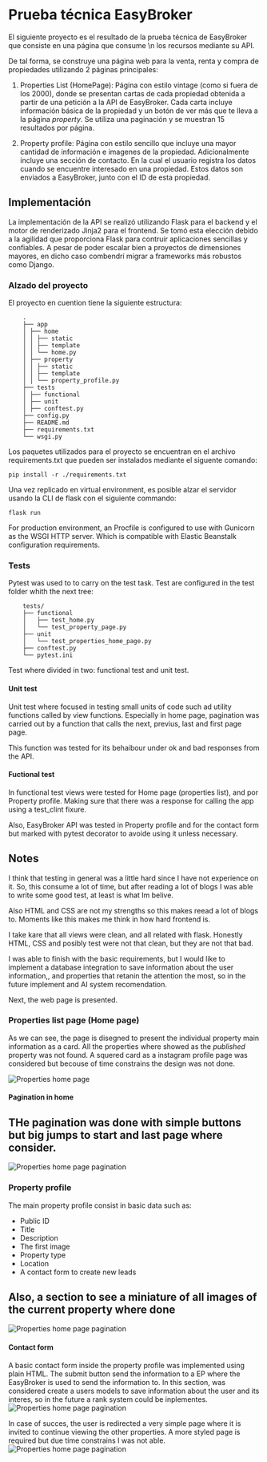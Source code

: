 # Prueba técnica EasyBroker

El siguiente proyecto es el resultado de la prueba técnica de EasyBroker que consiste en una página que consume \n
los recursos mediante su API.

De tal forma, se construye una página web para la venta, renta y compra de propiedades utilizando 2 páginas principales:

1. Properties List (HomePage): Página con estilo vintage (como si fuera de los 2000), donde se presentan cartas de cada propiedad obtenida a partir de una petición a la API de EasyBroker. Cada carta incluye información básica de la propiedad y un botón de ver más que te lleva a la página _property_.
   Se utiliza una paginación y se muestran 15 resultados por página.

2. Property profile: Página con estilo sencillo que incluye una mayor cantidad de información e imagenes de la propiedad. Adicionalmente incluye una sección de contacto. En la cual el usuario registra los datos cuando se encuentre interesado en una propiedad. Estos datos son enviados a EasyBroker, junto con el ID de esta propiedad.

## Implementación

La implementación de la API se realizó utilizando Flask para el backend y el motor de renderizado Jinja2 para el frontend. Se tomó esta elección debido a la agilidad que proporciona Flask para contruir aplicaciones sencillas y confiables. A pesar de poder escalar bien a proyectos de dimensiones mayores, en dicho caso combendrí migrar a frameworks más robustos como Django.

### Alzado del proyecto

El proyecto en cuention tiene la siguiente estructura:

```
    .
    ├── app
    │ ├── home
    │ │ ├── static
    │ │ ├── template
    │ │ └── home.py
    │ ├── property
    │ │ ├── static
    │ │ ├── template
    │ │ └── property_profile.py
    ├── tests
    │ ├── functional
    │ ├── unit
    │ ├── conftest.py
    ├── config.py
    ├── README.md
    ├── requirements.txt
    └── wsgi.py
```

Los paquetes utilizados para el proyecto se encuentran en el archivo requirements.txt que pueden ser instalados mediante el siguente comando:

    pip install -r ./requirements.txt

Una vez replicado en virtual environment, es posible alzar el servidor usando la CLI de flask con el siguiente commando:

    flask run

For production environment, an Procfile is configured to use with Gunicorn as the WSGI HTTP server. Which is compatible with Elastic Beanstalk configuration requirements.

### Tests

Pytest was used to to carry on the test task. Test are configured in the test folder whith the next tree:

```
    tests/
    ├── functional
    │   ├── test_home.py
    │   └── test_property_page.py
    ├── unit
    │   └── test_properties_home_page.py
    ├── conftest.py
    └── pytest.ini
```

Test where divided in two: functional test and unit test.

#### Unit test

Unit test where focused in testing small units of code such ad utility functions called by view functions.
Especially in home page, pagination was carried out by a function that calls the next, previus, last and first page page.

This function was tested for its behaibour under ok and bad responses from the API.

#### Fuctional test

In functional test views were tested for Home page (properties list), and por Property profile. Making sure that there was a response for calling the app using a test_clint fixure.

Also, EasyBroker API was tested in Property profile and for the contact form but marked with pytest decorator to avoide using it unless necessary.

## Notes

I think that testing in general was a little hard since I have not experience on it. So, this consume a lot of time, but after reading a lot of blogs I was able to write some good test, at least is what Im belive.

Also HTML and CSS are not my strengths so this makes reead a lot of blogs to. Moments like this makes me think in how hard frontend is.

I take kare that all views were clean, and all related with flask. Honestly HTML, CSS and posibly test were not that clean, but they are not that bad.

I was able to finish with the basic requirements, but I would like to implement a database integration to save information about the user information,, and properties that retanin the attention the most, so in the future implement and AI system recomendation.

Next, the web page is presented.

### Properties list page (Home page)

As we can see, the page is disegned to present the individual property main information as a card. All the properties where showed as the _published_ property was not found.
A squered card as a instagram profile page was considered but becouse of time constrains the design was not done.

![Properties home page](./readme_src/home.png)

#### Pagination in home

## THe pagination was done with simple buttons but big jumps to start and last page where consider.

![Properties home page pagination](./readme_src/pagination_cropped.png)

### Property profile

The main property profile consist in basic data such as:

-   Public ID
-   Title
-   Description
-   The first image
-   Property type
-   Location
-   A contact form to create new leads

## Also, a section to see a miniature of all images of the current property where done

![Properties home page pagination](./readme_src/property.png)

#### Contact form

A basic contact form inside the property profile was implemented using plain HTML. The submit button send the information to a EP where the EasyBroker is used to send the information to.
In this section, was considered create a users models to save information about the user and its interes, so in the future a rank system could be inplementes.
![Properties home page pagination](./readme_src/form.png)

In case of succes, the user is redirected a very simple page where it is invited to continue viewing the other properties. A more styled page is required but due time constrains I was not able.
![Properties home page pagination](./readme_src/succes.png)
